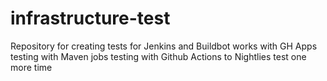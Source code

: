 # infrastructure-test
Repository for creating tests for Jenkins and Buildbot
works with GH Apps
testing with Maven jobs
testing with Github Actions to Nightlies
test one more time
